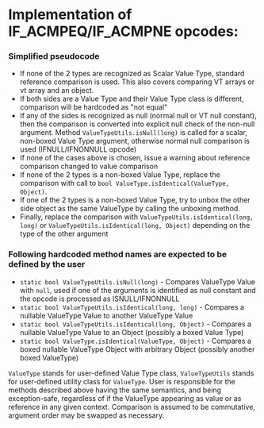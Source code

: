 # Implementation of IF_ACMPEQ/IF_ACMPNE opcodes:

### Simplified pseudocode
* If none of the 2 types are recognized as Scalar Value Type, standard reference comparison is used. This also covers comparing VT arrays or vt array and an object.
* If both sides are a Value Type and their Value Type class is different, comparison will be hardcoded as "not equal"
* If any of the sides is recognized as null (normal null or VT null constant), then the comparison is converted into explicit null check of the non-null argument. Method `ValueTypeUtils.isNull(long)` is called for a scalar, non-boxed Value Type argument, otherwise normal null comparison is used (IFNULL/IFNONNULL opcode)
* If none of the cases above is chosen, issue a warning about reference comparison changed to value comparison
* If none of the 2 types is a non-boxed Value Type, replace the comparison with call to `bool ValueType.isIdentical(ValueType, Object)`.
* If one of the 2 types is a non-boxed Value Type, try to unbox the other side object as the same ValueType by calling the unboxing method.
* Finally, replace the comparison with `ValueTypeUtils.isIdentical(long, long)` or `ValueTypeUtils.isIdentical(long, Object)` depending on the type of the other argument

### Following hardcoded method names are expected to be defined by the user
* `static bool ValueTypeUtils.isNull(long)` - Compares ValueType Value with `null`, used if one of the arguments is identified as null constant and the opcode is processed as ISNULL/IFNONNULL
* `static bool ValueTypeUtils.isIdentical(long, long)` - Compares a nullable ValueType Value to another ValueType Value
* `static bool ValueTypeUtils.isIdentical(long, Object)` - Compares a nullable ValueType Value to an Object (possibly a boxed Value Type)
* `static bool ValueType.isIdentical(ValueType, Object)` - Compares a boxed nullable ValueType Object with arbitrary Object (possibly another boxed ValueType)

`ValueType` stands for user-defined Value Type class, `ValueTypeUtils` stands for user-defined utility class for `ValueType`.
User is responsible for the methods described above having the same semantics, and being exception-safe, regardless of if the ValueType appearing as value or as reference in any given context.
Comparison is assumed to be commutative, argument order may be swapped as necessary.